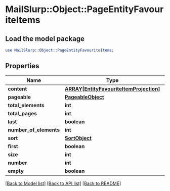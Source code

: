 # MailSlurp::Object::PageEntityFavouriteItems

## Load the model package
```perl
use MailSlurp::Object::PageEntityFavouriteItems;
```

## Properties
Name | Type | Description | Notes
------------ | ------------- | ------------- | -------------
**content** | [**ARRAY[EntityFavouriteItemProjection]**](EntityFavouriteItemProjection) |  | [optional] 
**pageable** | [**PageableObject**](PageableObject) |  | [optional] 
**total_elements** | **int** |  | 
**total_pages** | **int** |  | 
**last** | **boolean** |  | [optional] 
**number_of_elements** | **int** |  | [optional] 
**sort** | [**SortObject**](SortObject) |  | [optional] 
**first** | **boolean** |  | [optional] 
**size** | **int** |  | [optional] 
**number** | **int** |  | [optional] 
**empty** | **boolean** |  | [optional] 

[[Back to Model list]](../README#documentation-for-models) [[Back to API list]](../README#documentation-for-api-endpoints) [[Back to README]](../README)


